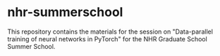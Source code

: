 # nhr-summerschool
This repository contains the materials for the session on "Data-parallel training of neural networks in PyTorch" for the NHR Graduate School Summer School.
